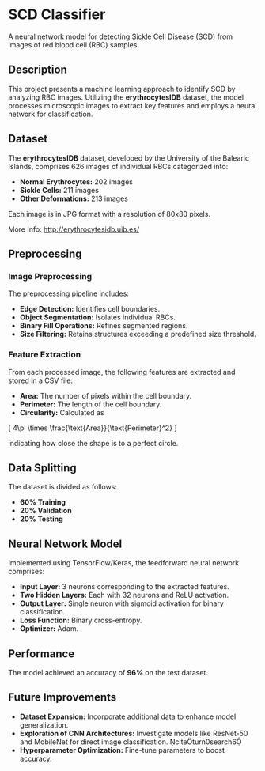 # SCD Classifier

A neural network model for detecting Sickle Cell Disease (SCD) from images of red blood cell (RBC) samples.

## Description

This project presents a machine learning approach to identify SCD by analyzing RBC images. Utilizing the **erythrocytesIDB** dataset, the model processes microscopic images to extract key features and employs a neural network for classification.

## Dataset

The **erythrocytesIDB** dataset, developed by the University of the Balearic Islands, comprises 626 images of individual RBCs categorized into:
- **Normal Erythrocytes:** 202 images
- **Sickle Cells:** 211 images
- **Other Deformations:** 213 images

Each image is in JPG format with a resolution of 80x80 pixels.

More Info: http://erythrocytesidb.uib.es/

## Preprocessing

### Image Preprocessing

The preprocessing pipeline includes:
- **Edge Detection:** Identifies cell boundaries.
- **Object Segmentation:** Isolates individual RBCs.
- **Binary Fill Operations:** Refines segmented regions.
- **Size Filtering:** Retains structures exceeding a predefined size threshold.

### Feature Extraction

From each processed image, the following features are extracted and stored in a CSV file:
- **Area:** The number of pixels within the cell boundary.
- **Perimeter:** The length of the cell boundary.
- **Circularity:** Calculated as

\[
4\pi \times \frac{\text{Area}}{\text{Perimeter}^2}
\]

indicating how close the shape is to a perfect circle.


## Data Splitting

The dataset is divided as follows:
- **60% Training**
- **20% Validation**
- **20% Testing**

## Neural Network Model

Implemented using TensorFlow/Keras, the feedforward neural network comprises:
- **Input Layer:** 3 neurons corresponding to the extracted features.
- **Two Hidden Layers:** Each with 32 neurons and ReLU activation.
- **Output Layer:** Single neuron with sigmoid activation for binary classification.
- **Loss Function:** Binary cross-entropy.
- **Optimizer:** Adam.

## Performance

The model achieved an accuracy of **96%** on the test dataset.

## Future Improvements

- **Dataset Expansion:** Incorporate additional data to enhance model generalization.
- **Exploration of CNN Architectures:** Investigate models like ResNet-50 and MobileNet for direct image classification. citeturn0search6
- **Hyperparameter Optimization:** Fine-tune parameters to boost accuracy.